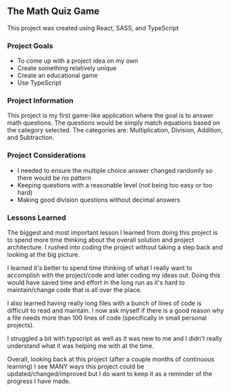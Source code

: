 ## The Math Quiz Game

This project was created using React, SASS, and TypeScript

### Project Goals
  - To come up with a project idea on my own
  - Create something relatively unique
  - Create an educational game
  - Use TypeScript 

### Project Information

This project is my first game-like application where the goal is to answer math questions. The questions would be simply match equations based on the category selected.
The categories are: Multiplication, Division, Addition, and Subtraction.

### Project Considerations
  - I needed to ensure the multiple choice answer changed randomly so there would be no pattern
  - Keeping questions with a reasonable level (not being too easy or too hard)
  - Making good division questions without decimal answers

### Lessons Learned

The biggest and most important lesson I learned from doing this project is to spend more time thinking about the overall solution and project architecture. I rushed into coding the project without taking a step back and looking at the big picture. 

I learned it's better to spend time thinking of what I really want to accomplish with the project/code and later coding my ideas out. Doing this would have saved time
and effort in the long run as it's hard to maintain/change code that is all over the place.

I also learned having really long files with a bunch of lines of code is difficult to read and maintain. I now ask myself if there is a good reason why a file needs
more than 100 lines of code (specifically in small personal projects).

I struggled a bit with typscript as well as it was new to me and I didn't really understand what it was helping me with at the time.

Overall, looking back at this project (after a couple months of continuous learning) I see MANY ways this project could be updated/changed/improved but I do want to keep it as a reminder of the progress I have made.
